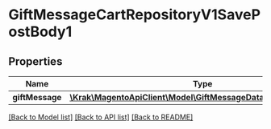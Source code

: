 # GiftMessageCartRepositoryV1SavePostBody1

## Properties
Name | Type | Description | Notes
------------ | ------------- | ------------- | -------------
**giftMessage** | [**\Krak\MagentoApiClient\Model\GiftMessageDataMessageInterface**](GiftMessageDataMessageInterface.md) |  | 

[[Back to Model list]](../README.md#documentation-for-models) [[Back to API list]](../README.md#documentation-for-api-endpoints) [[Back to README]](../README.md)


